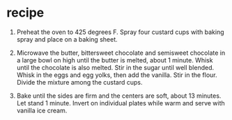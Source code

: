 # recipe

1. Preheat the oven to 425 degrees F. Spray four custard cups with baking spray and place on a baking sheet.

2. Microwave the butter, bittersweet chocolate and semisweet chocolate in a large bowl on high until the butter is melted, about 1 minute. Whisk until the chocolate is also melted. Stir in the sugar until well blended. Whisk in the eggs and egg yolks, then add the vanilla. Stir in the flour. Divide the mixture among the custard cups.

3. Bake until the sides are firm and the centers are soft, about 13 minutes. Let stand 1 minute. Invert on individual plates while warm and serve with vanilla ice cream.
